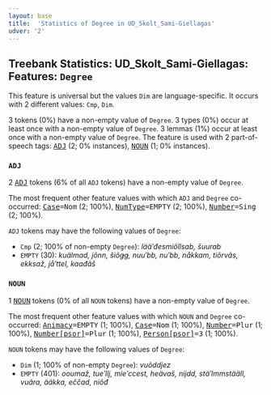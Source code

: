 ```yaml
---
layout: base
title:  'Statistics of Degree in UD_Skolt_Sami-Giellagas'
udver: '2'
---
```


## Treebank Statistics: UD_Skolt_Sami-Giellagas: Features: `Degree`

This feature is universal but the values `Dim` are language-specific.
It occurs with 2 different values: `Cmp`, `Dim`.

3 tokens (0%) have a non-empty value of `Degree`.
3 types (0%) occur at least once with a non-empty value of `Degree`.
3 lemmas (1%) occur at least once with a non-empty value of `Degree`.
The feature is used with 2 part-of-speech tags: <tt><a href="sms_giellagas-pos-ADJ.html">ADJ</a></tt> (2; 0% instances), <tt><a href="sms_giellagas-pos-NOUN.html">NOUN</a></tt> (1; 0% instances).

### `ADJ`

2 <tt><a href="sms_giellagas-pos-ADJ.html">ADJ</a></tt> tokens (6% of all `ADJ` tokens) have a non-empty value of `Degree`.

The most frequent other feature values with which `ADJ` and `Degree` co-occurred: <tt><a href="sms_giellagas-feat-Case.html">Case</a></tt><tt>=Nom</tt> (2; 100%), <tt><a href="sms_giellagas-feat-NumType.html">NumType</a></tt><tt>=EMPTY</tt> (2; 100%), <tt><a href="sms_giellagas-feat-Number.html">Number</a></tt><tt>=Sing</tt> (2; 100%).

`ADJ` tokens may have the following values of `Degree`:

* `Cmp` (2; 100% of non-empty `Degree`): <em>lääʹđesmiõllsab, šuurab</em>
* `EMPTY` (30): <em>kuälmad, jõnn, šiõǥǥ, nuuʹbb, nuʹbb, nåkkam, tiõrvâs, ekksaž, jåʹttel, kaađâš</em>

### `NOUN`

1 <tt><a href="sms_giellagas-pos-NOUN.html">NOUN</a></tt> tokens (0% of all `NOUN` tokens) have a non-empty value of `Degree`.

The most frequent other feature values with which `NOUN` and `Degree` co-occurred: <tt><a href="sms_giellagas-feat-Animacy.html">Animacy</a></tt><tt>=EMPTY</tt> (1; 100%), <tt><a href="sms_giellagas-feat-Case.html">Case</a></tt><tt>=Nom</tt> (1; 100%), <tt><a href="sms_giellagas-feat-Number.html">Number</a></tt><tt>=Plur</tt> (1; 100%), <tt><a href="sms_giellagas-feat-Number-psor.html">Number[psor]</a></tt><tt>=Plur</tt> (1; 100%), <tt><a href="sms_giellagas-feat-Person-psor.html">Person[psor]</a></tt><tt>=3</tt> (1; 100%).

`NOUN` tokens may have the following values of `Degree`:

* `Dim` (1; 100% of non-empty `Degree`): <em>vuõddjez</em>
* `EMPTY` (401): <em>ooumaž, tueʹllj, mieʹccest, heävaš, nijdd, stäʹlmmstääll, vuâra, ääkka, eččad, niõđ</em>

